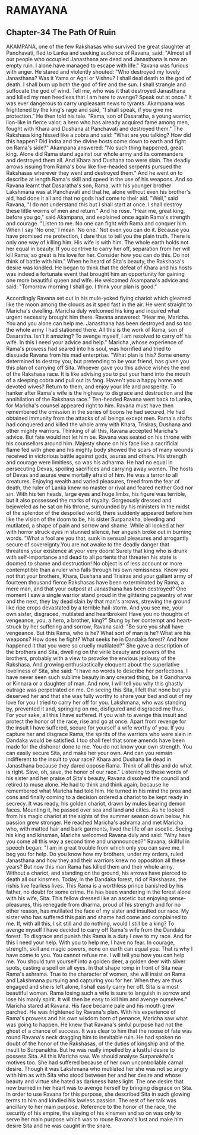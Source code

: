 # RAMAYANA
## Chapter-34 The Path Of Ruin

AKAMPANA, one of the few Rakshasas who survived the great slaughter at Panchavati, fled to Lanka and seeking audience of Ravana, said: "Almost all our people who occupied Janasthana are dead and Janasthana is now an empty ruin. I alone have managed to escape with life." Ravana was furious with anger. He stared and violently shouted: "Who destroyed my lovely Janasthana? Was it Yama or Agni or Vishnu? I shall deal death to the god of death. I shall burn up both the god of fire and the sun. I shall strangle and suffocate the god of wind. Tell me, who was it that destroyed Janasthana and killed my men heedless that I am here to avenge? Speak out at once." It was ever dangerous to carry unpleasant news to tyrants. Akampana was frightened by the king's rage and said, "I shall speak, if you give me protection." He then told his tale. "Rama, son of Dasaratha, a young warrior, lion-like in fierce valor, a hero who has already acquired fame among men, fought with Khara and Dushana at Panchavati and destroyed them." The Rakshasa king hissed like a cobra and said: "What are you talking? How did this happen? Did Indra and the divine hosts come down to earth and fight on Rama's side?" Akampana answered: "No such thing happened, great king. Alone did Rama stand against our whole army and its commanders and destroyed them all. And Khara and Dushana too were slain. The deadly arrows issuing from Rama's bow like five-headed serpents pursued the Rakshasas wherever they went and destroyed them." And he went on to describe at length Rama's skill and speed in the use of his weapons. And so Ravana learnt that Dasaratha's son, Rama, with his younger brother Lakshmana was at Panchavati and that he, alone without even his brother's aid, had done it all and that no gods had come to their aid. "Well," said Ravana, "I do not understand this but I shall start at once. I shall destroy these little worms of men and return." And he rose. "Hear me, great king, before you go," said Akampana, and explained once again Rama's strength and courage. "Listen to me. No one can fight with Rama and conquer him. When I say 'No one,' I mean 'No one.' Not even you can do it. Because you have promised me protection, I dare thus to tell you the plain truth. There is only one way of killing him. His wife is with him. The whole earth holds not her equal in beauty. If you contrive to carry her off, separation from her will kill Rama; so great is his love for her. Consider how you can do this. Do not think of battle with him." When he heard of Sita's beauty, the Rakshasa's desire was kindled. He began to think that the defeat of Khara and his hosts was indeed a fortunate event that brought him an opportunity for gaining one more beautiful queen and wife. He welcomed Akampana's advice and said: "Tomorrow morning I shall go. I think your plan is good."

Accordingly Ravana set out in his mule-yoked flying chariot which gleamed like the moon among the clouds as it sped fast in the air. He went straight to Maricha's dwelling. Maricha duly welcomed his king and inquired what urgent necessity brought him there. Ravana answered: "Hear me, Maricha. You and you alone can help me. Janasthana has been destroyed and so too the whole army I had stationed there. All this is the work of Rama, son of Dasaratha. Isn't it amazing? To avenge myself, I am resolved to carry off his wife. In this I need your advice and help." Maricha ,whose experience of Rama's prowess had seared into his soul, was horrified and tried to dissuade Ravana from his mad enterprise. "What plan is this? Some enemy determined to destroy you, but pretending to be your friend, has given you this plan of carrying off Sita. Whoever gave you this advice wishes the end of the Rakshasa race. It is like advising you to put your hand into the mouth of a sleeping cobra and pull out its fang. Haven't you a happy home and devoted wives? Return to them, and enjoy your life and prosperity. To hanker after Rama's wife is the highway to disgrace and destruction and the annihilation of the Rakshasa race." Ten-headed Ravana went back to Lanka, for Maricha's counsel appeared right to him. Ravana must have then remembered the omission in the series of boons he had secured. He had obtained immunity from the attacks of all beings except men. Rama's shafts had conquered and killed the whole army with Khara, Trisiras, Dushana and other mighty warriors. Thinking of all this, Ravana accepted Maricha's advice. But fate would not let him be. Ravana was seated on his throne with his counsellors around him. Majesty shone on his face like a sacrificial flame fed with ghee and his mighty body showed the scars of many wounds received in victorious battle against gods, asuras and others. His strength and courage were limitless, so was his adharma. He had no equal in persecuting Devas, spoiling sacrifices and carrying away women. The hosts of Devas and asuras were mortally afraid of him. He was a terror to all creatures. Enjoying wealth and varied pleasures, freed from the fear of death, the ruler of Lanka knew no master or rival and feared neither God nor sin. With his ten heads, large eyes and huge limbs, his figure was terrible, but it also possessed the marks of royalty. Gorgeously dressed and bejeweled as he sat on his throne, surrounded by his ministers in the midst of the splendor of the despoiled world, there suddenly appeared before him like the vision of the doom to be, his sister Surpanakha, bleeding and mutilated, a shape of pain and sorrow and shame. While all looked at her with horror struck eyes in stunned silence, her anguish broke out in burning words. "What a fool are you that, sunk in sensual pleasures and arrogantly secure of sovereignty.You are not awake to the deadly danger that threatens your existence at your very doors! Surely that king who is drunk with self-importance and dead to all portents that threaten his state is doomed to shame and destruction! No object is of less account or more contemptible than a ruler who falls through his own remissness. Know you not that your brothers, Khara, Dushana and Trisiras and your gallant army of fourteen thousand fierce Rakshasas have been exterminated by Rama, a mere man, and that your outpost at Janasthana has been destroyed? One moment I saw a single warrior stand proud in the glittering pageantry of war and the next, they lay dead slain by that man's arrows, strewing the ground like ripe crops devastated by a terrible hail-storm. And you see me, your own sister, disgraced, mutilated and heartbroken! Have you no thoughts of vengeance, you, a hero, a brother, king?" Stung by her contempt and heart-struck by her suffering and sorrow, Ravana said: "Be sure you shall have vengeance. But this Rama, who is he? What sort of man is he? What are his weapons? How does he fight? What seeks he in Dandaka forest? And how happened it that you were so cruelly mutilated?" She gave a description of the brothers and Sita, dwelling on the virile beauty and powers of the brothers, probably with a view to provoke the envious jealousy of the Rakshasa. And growing enthusiastically eloquent about the superlative loveliness of Sita, she said: "I have no words to describe her perfections. I have never seen such sublime beauty in any created thing, be it Gandharva or Kinnara or a daughter of man. And now, I will tell you why this ghastly outrage was perpetrated on me. On seeing this Sita, I felt that none but you deserved her and that she was fully worthy to share your bed and out of my love for you I tried to carry her off for you. Lakshmana, who was standing by, prevented it and, springing on me, disfigured and disgraced me thus. For your sake, all this I have suffered. If you wish to avenge this insult and protect the honor of the race, rise and go at once. Apart from revenge for the insult I have suffered, secure for yourself a wife worthy of you. If you capture her and disgrace Rama, the spirits of the warriors who were slain in Dandaka would be satisfied. I too shall feel that some amends have been made for the dishonor done to me. You do not know your own strength. You can easily secure Sita, and make her your own. And can you remain indifferent to the insult to your race? Khara and Dushana lie dead in Janasthana because they dared oppose Rama. Think of all this and do what is right. Save, oh, save, the honor of our race." Listening to these words of his sister and her praise of Sita's beauty, Ravana dissolved the council and retired to muse alone. He had to think and think again, because he remembered what Maricha had told him. He turned in his mind the pros and cons and finally coming to a decision ordered a chariot to be kept ready in secrecy. It was ready, his golden chariot, drawn by mules bearing demon faces. Mounting it, he passed over sea and land and cities. As he looked from his magic chariot at the sights of the summer season down below, his passion grew stronger. He reached Maricha's ashrama and met Maricha who, with matted hair and bark garments, lived the life of an ascetic. Seeing his king and kinsman, Maricha welcomed Ravana duly and said: "Why have you come all this way a second time and unannounced?" Ravana, skillful in speech began: "I am in great trouble from which only you can save me. I beg you for help. Do you know how my brothers, under my orders, ruled Janasthana and how they and their warriors knew no opposition all these years? But now this man Rama has killed them and their whole army. Without a chariot, and standing on the ground, his arrows have pierced to death all our kinsmen. Today, in the Dandaka forest, rid of Rakshasas, the rishis live fearless lives. This Rama is a worthless prince banished by his father, no doubt for some crime. He has been wandering in the forest alone with his wife, Sita. This fellow dressed like an ascetic but enjoying sense-pleasures, this renegade from dharma, proud of his strength and for no other reason, has mutilated the face of my sister and insulted our race. My sister who has suffered this pain and shame had come and complained to me. If, with all this, I sit still and do nothing, would I still be a king? To avenge myself I have decided to carry off Rama's wife from the Dandaka forest. To disgrace and punish this Rama is a duty I owe to my race. And for this I need your help. With you to help me, I have no fear. In courage, strength, skill and magic powers, none on earth can equal you. That is why I have come to you. You cannot refuse me. I will tell you how you can help me. You should turn yourself into a golden deer, a golden deer with silver spots, casting a spell on all eyes. In that shape romp in front of Sita near Rama's ashrama. True to the character of women, she will insist on Rama and Lakshmana pursuing and capturing you for her. When they are thus engaged and she is left alone, I shall easily carry her off. Sita is a most beautiful woman. Rama losing such a wife is sure to languish in sorrow and lose his manly spirit. It will then be easy to kill him and avenge ourselves." Maricha stared at Ravana. His face became pale and his mouth grew parched. He was frightened by Ravana's plan. With his experience of Rama's prowess and his own wisdom born of penance, Maricha saw what was going to happen. He knew that Ravana's sinful purpose had not the ghost of a chance of success. It was clear to him that the noose of fate was round Ravana's neck dragging him to inevitable ruin. He had spoken no doubt of the honor of the Rakshasas, of the duties of kingship and of the insult to Surpanakha. But he was really impelled by a lustful desire to possess Sita. All this Maricha saw. We should analyse Surpanakha's motives too. She had suffered because of her own uncontrollable carnal desire. Though it was Lakshmana who mutilated her she was not so angry with him as with Sita who stood between her and her desire and whose beauty and virtue she hated as darkness hates light. The one desire that now burned in her heart was to avenge herself by bringing disgrace on Sita. In order to use Ravana for this purpose, she described Sita in such glowing terms to him and kindled his lawless passion. The rest of her talk was ancillary to her main purpose. Reference to the honor of the race, the security of his empire, the slaying of his kinsmen and so on was only to serve her main purpose which was to rouse Ravana's lust and make him desire Sita and he was caught in the snare.